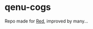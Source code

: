# qenu-cogs
Repo made for [Red](https://github.com/Cog-Creators/Red-DiscordBot), improved by many...



